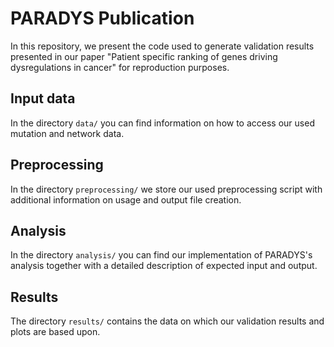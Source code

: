 # PARADYS Publication

In this repository, we present the code used to generate validation results presented in our paper "Patient specific ranking of genes driving dysregulations in cancer" for reproduction purposes.


## Input data

In the directory `data/` you can find information on how to access our used mutation and network data.


## Preprocessing

In the directory `preprocessing/` we store our used preprocessing script with additional information on usage and output file creation.


## Analysis

In the directory `analysis/` you can find our implementation of PARADYS's analysis together with a detailed description of expected input and output.


## Results

The directory `results/` contains the data on which our validation results and plots are based upon.
